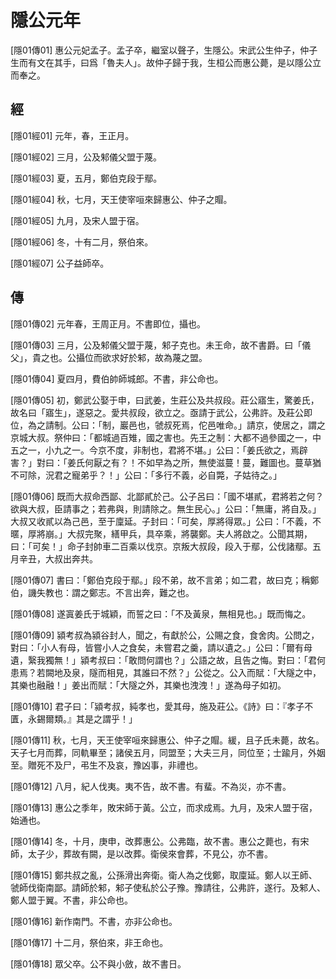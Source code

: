 # 隱公元年

<a name="01Yin01Zhuan01">[隱01傳01]</a> 惠公元妃孟子。孟子卒，繼室以聲子，生隱公。宋武公生仲子，仲子生而有文在其手，曰爲「魯夫人」。故仲子歸于我，生桓公而惠公薨，是以隱公立而奉之。

## 經 <a name="01Yin01Jing"></a>

<a name="01Yin01Jing01">[隱01經01]</a> 元年，春，王正月。

<a name="01Yin01Jing02">[隱01經02]</a> 三月，公及邾儀父盟于蔑。

<a name="01Yin01Jing03">[隱01經03]</a> 夏，五月，鄭伯克段于鄢。

<a name="01Yin01Jing04">[隱01經04]</a> 秋，七月，天王使宰咺來歸惠公、仲子之賵。

<a name="01Yin01Jing05">[隱01經05]</a> 九月，及宋人盟于宿。

<a name="01Yin01Jing06">[隱01經06]</a> 冬，十有二月，祭伯來。

<a name="01Yin01Jing07">[隱01經07]</a> 公子益師卒。

## 傳 <a name="01Yin01Zhuan"></a>

<a name="01Yin01Zhuan02">[隱01傳02]</a> 元年春，王周正月。不書即位，攝也。

<a name="01Yin01Zhuan03">[隱01傳03]</a> 三月，公及邾儀父盟于蔑，邾子克也。未王命，故不書爵。曰「儀父」，貴之也。公攝位而欲求好於邾，故為蔑之盟。

<a name="01Yin01Zhuan04">[隱01傳04]</a> 夏四月，費伯帥師城郎。不書，非公命也。

<a name="01Yin01Zhuan05">[隱01傳05]</a> 初，鄭武公娶于申，曰武姜，生莊公及共叔段。莊公寤生，驚姜氏，故名曰「寤生」，遂惡之。愛共叔段，欲立之。亟請于武公，公弗許。及莊公即位，為之請制。公曰：「制，巖邑也，虢叔死焉，佗邑唯命。」請京，使居之，謂之京城大叔。祭仲曰：「都城過百雉，國之害也。先王之制：大都不過參國之一，中五之一，小九之一。今京不度，非制也，君將不堪。」公曰：「姜氏欲之，焉辟害？」對曰：「姜氏何厭之有？！不如早為之所，無使滋蔓！蔓，難圖也。蔓草猶不可除，況君之寵弟乎？！」公曰：「多行不義，必自斃，子姑待之。」

<a name="01Yin01Zhuan06">[隱01傳06]</a> 既而大叔命西鄙、北鄙貳於己。公子呂曰：「國不堪貳，君將若之何？欲與大叔，臣請事之；若弗與，則請除之。無生民心。」公曰：「無庸，將自及。」大叔又收貳以為己邑，至于廩延。子封曰：「可矣，厚將得眾。」公曰：「不義，不暱，厚將崩。」大叔完聚，繕甲兵，具卒乘，將襲鄭。夫人將啟之。公聞其期，曰：「可矣！」命子封帥車二百乘以伐京。京叛大叔段，段入于鄢，公伐諸鄢。五月辛丑，大叔出奔共。

<a name="01Yin01Zhuan07">[隱01傳07]</a> 書曰：「鄭伯克段于鄢。」段不弟，故不言弟；如二君，故曰克；稱鄭伯，譏失教也：謂之鄭志。不言出奔，難之也。

<a name="01Yin01Zhuan08">[隱01傳08]</a> 遂寘姜氏于城穎，而誓之曰：「不及黃泉，無相見也。」既而悔之。

<a name="01Yin01Zhuan09">[隱01傳09]</a> 潁考叔為潁谷封人，聞之，有獻於公，公賜之食，食舍肉。公問之，對曰：「小人有母，皆嘗小人之食矣，未嘗君之羹，請以遺之。」公曰：「爾有母遺，繄我獨無！」潁考叔曰：「敢問何謂也？」公語之故，且告之悔。對曰：「君何患焉？若闕地及泉，隧而相見，其誰曰不然？」公從之。公入而賦：「大隧之中，其樂也融融！」姜出而賦：「大隧之外，其樂也洩洩！」遂為母子如初。

<a name="01Yin01Zhuan10">[隱01傳10]</a> 君子曰：「潁考叔，純孝也，愛其母，施及莊公。《詩》曰：『孝子不匱，永錫爾類。』其是之謂乎！」

<a name="01Yin01Zhuan11">[隱01傳11]</a> 秋，七月，天王使宰咺來歸惠公、仲子之賵。緩，且子氏未薨，故名。天子七月而葬，同軌畢至；諸侯五月，同盟至；大夫三月，同位至；士踰月，外姻至。贈死不及尸，弔生不及哀，豫凶事，非禮也。

<a name="01Yin01Zhuan12">[隱01傳12]</a> 八月，紀人伐夷。夷不告，故不書。有蜚。不為災，亦不書。

<a name="01Yin01Zhuan13">[隱01傳13]</a> 惠公之季年，敗宋師于黃。公立，而求成焉。九月，及宋人盟于宿，始通也。

<a name="01Yin01Zhuan14">[隱01傳14]</a> 冬，十月，庚申，改葬惠公。公弗臨，故不書。惠公之薨也，有宋師，太子少，葬故有闕，是以改葬。衛侯來會葬，不見公，亦不書。

<a name="01Yin01Zhuan15">[隱01傳15]</a> 鄭共叔之亂，公孫滑出奔衛。衛人為之伐鄭，取廩延。鄭人以王師、虢師伐衛南鄙。請師於邾，邾子使私於公子豫。豫請往，公弗許，遂行。及邾人、鄭人盟于翼。不書，非公命也。

<a name="01Yin01Zhuan16">[隱01傳16]</a> 新作南門。不書，亦非公命也。

<a name="01Yin01Zhuan17">[隱01傳17]</a> 十二月，祭伯來，非王命也。

<a name="01Yin01Zhuan18">[隱01傳18]</a> 眾父卒。公不與小斂，故不書日。

